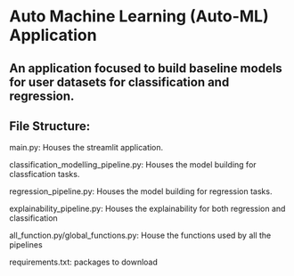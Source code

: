 # Auto Machine Learning (Auto-ML) Application

## An application focused to build baseline models for user datasets for classification and regression.

## File Structure:

main.py: Houses the streamlit application.

classification_modelling_pipeline.py: Houses the model building for classfication tasks.

regression_pipeline.py: Houses the model building for regression tasks.

explainability_pipeline.py: Houses the explainability for both regression and classification

all_function.py/global_functions.py: House the functions used by all the pipelines

requirements.txt: packages to download

